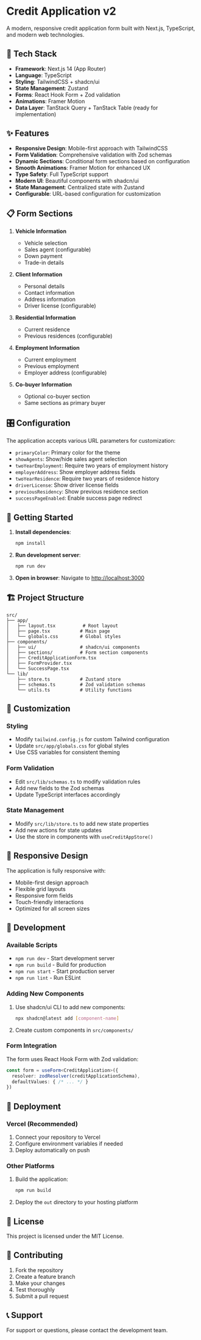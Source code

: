 # Credit Application v2

A modern, responsive credit application form built with Next.js, TypeScript, and modern web technologies.

## 🚀 Tech Stack

- **Framework**: Next.js 14 (App Router)
- **Language**: TypeScript
- **Styling**: TailwindCSS + shadcn/ui
- **State Management**: Zustand
- **Forms**: React Hook Form + Zod validation
- **Animations**: Framer Motion
- **Data Layer**: TanStack Query + TanStack Table (ready for implementation)

## ✨ Features

- **Responsive Design**: Mobile-first approach with TailwindCSS
- **Form Validation**: Comprehensive validation with Zod schemas
- **Dynamic Sections**: Conditional form sections based on configuration
- **Smooth Animations**: Framer Motion for enhanced UX
- **Type Safety**: Full TypeScript support
- **Modern UI**: Beautiful components with shadcn/ui
- **State Management**: Centralized state with Zustand
- **Configurable**: URL-based configuration for customization

## 📋 Form Sections

1. **Vehicle Information**
   - Vehicle selection
   - Sales agent (configurable)
   - Down payment
   - Trade-in details

2. **Client Information**
   - Personal details
   - Contact information
   - Address information
   - Driver license (configurable)

3. **Residential Information**
   - Current residence
   - Previous residences (configurable)

4. **Employment Information**
   - Current employment
   - Previous employment
   - Employer address (configurable)

5. **Co-buyer Information**
   - Optional co-buyer section
   - Same sections as primary buyer

## 🎛️ Configuration

The application accepts various URL parameters for customization:

- `primaryColor`: Primary color for the theme
- `showAgents`: Show/hide sales agent selection
- `twoYearEmployment`: Require two years of employment history
- `employerAddress`: Show employer address fields
- `twoYearResidence`: Require two years of residence history
- `driverLicense`: Show driver license fields
- `previousResidency`: Show previous residence section
- `successPageEnabled`: Enable success page redirect

## 🚀 Getting Started

1. **Install dependencies**:
   ```bash
   npm install
   ```

2. **Run development server**:
   ```bash
   npm run dev
   ```

3. **Open in browser**:
   Navigate to [http://localhost:3000](http://localhost:3000)

## 🏗️ Project Structure

```
src/
├── app/
│   ├── layout.tsx          # Root layout
│   ├── page.tsx           # Main page
│   └── globals.css        # Global styles
├── components/
│   ├── ui/                # shadcn/ui components
│   ├── sections/          # Form section components
│   ├── CreditApplicationForm.tsx
│   ├── FormProvider.tsx
│   └── SuccessPage.tsx
└── lib/
    ├── store.ts           # Zustand store
    ├── schemas.ts         # Zod validation schemas
    └── utils.ts           # Utility functions
```

## 🎨 Customization

### Styling
- Modify `tailwind.config.js` for custom Tailwind configuration
- Update `src/app/globals.css` for global styles
- Use CSS variables for consistent theming

### Form Validation
- Edit `src/lib/schemas.ts` to modify validation rules
- Add new fields to the Zod schemas
- Update TypeScript interfaces accordingly

### State Management
- Modify `src/lib/store.ts` to add new state properties
- Add new actions for state updates
- Use the store in components with `useCreditAppStore()`

## 📱 Responsive Design

The application is fully responsive with:
- Mobile-first design approach
- Flexible grid layouts
- Responsive form fields
- Touch-friendly interactions
- Optimized for all screen sizes

## 🔧 Development

### Available Scripts

- `npm run dev` - Start development server
- `npm run build` - Build for production
- `npm run start` - Start production server
- `npm run lint` - Run ESLint

### Adding New Components

1. Use shadcn/ui CLI to add new components:
   ```bash
   npx shadcn@latest add [component-name]
   ```

2. Create custom components in `src/components/`

### Form Integration

The form uses React Hook Form with Zod validation:

```typescript
const form = useForm<CreditApplication>({
  resolver: zodResolver(creditApplicationSchema),
  defaultValues: { /* ... */ }
})
```

## 🚀 Deployment

### Vercel (Recommended)

1. Connect your repository to Vercel
2. Configure environment variables if needed
3. Deploy automatically on push

### Other Platforms

1. Build the application:
   ```bash
   npm run build
   ```

2. Deploy the `out` directory to your hosting platform

## 📄 License

This project is licensed under the MIT License.

## 🤝 Contributing

1. Fork the repository
2. Create a feature branch
3. Make your changes
4. Test thoroughly
5. Submit a pull request

## 📞 Support

For support or questions, please contact the development team.